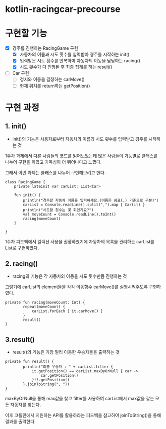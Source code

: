 # kotlin-racingcar-precourse
# 구현할 기능
- [X] 경주를 진행하는 RacingGame 구현
    - [X] 자동차의 이름과 시도 횟수를 입력받아 경주를 시작하는 init() 
    - [X] 입력받은 시도 횟수를 반복하며 자동차의 이동을 담당하는 racing()
    - [X] 시도 횟수가 다 진행된 후 최종 집계를 하는 result()
- [ ] Car 구현
  - [ ] 정지와 이동을 결정하는 carMove()
  - [ ] 현재 위치를 return하는 getPosition()

# 구현 과정
## 1. init()
+ init()의 기능은 사용자로부터 자동차의 이름과 시도 횟수를 입력받고 경주를 시작하는 것

1주차 과제에서 다른 사람들의 코드를 읽어보았는데 많은 사람들이 기능별로 클래스를 나누어 구현을 하였고 가독성이 더 뛰어나다고 느꼈다.

그래서 이번 과제는 클래스를 나누어 구현해보려고 한다.

```
class RacingGame {
    private lateinit var carList: List<Car>

    fun init() {
        println("경주할 자동차 이름을 입력하세요.(이름은 쉼표(,) 기준으로 구분)")
        carList = Console.readLine().split(",").map { Car(it) }
        println("시도할 횟수는 몇 회인가요?")
        val moveCount = Console.readLine().toInt()
        racing(moveCount)
    }

}
```
1주차 피드백에서 컬렉션 사용을 권장하였기에 자동차의 목록을 관리하는 carList를 List로 구현하였다.

## 2. racing()
+ racing의 기능은 각 자동차의 이동을 시도 횟수만큼 진행하는 것

그렇기에 carList의 element들을 각각 이동함수 carMove()를 실행시켜주도록 구현하였다.

```
private fun racing(moveCount: Int) {
        repeat(moveCount) {
            carList.forEach { it.carMove() }
        }
        result()
}
```

## 3.result()
+ result()의 기능은 가장 멀리 이동한 우승자들을 출력하는 것

```
private fun result() {
        println("최종 우승자 : " + carList.filter {
            it.getPosition() == carList.maxByOrNull { car ->
                car.getPosition()
            }!!.getPosition()
        }.joinToString(", "))
}
```

maxByOrNull을 통해 max값을 찾고 filter를 사용하여 carList에서 max값을 갖는 모든 자동차를 찾는다.

이후 코틀린에서 지원하는 API를 활용하라는 피드백을 참고하여 joinToString()을 통해 결과를 출력한다.